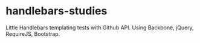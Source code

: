 # handlebars-studies

Little Handlebars templating tests with Github API.
Using Backbone, jQuery, RequireJS, Bootstrap.
